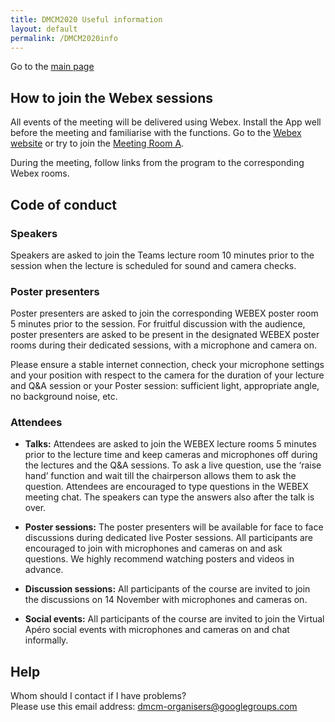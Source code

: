 ```yaml
---
title: DMCM2020 Useful information
layout: default
permalink: /DMCM2020info
---
```


Go to the [main page](https://disease-maps.org/DMCM2020)  

## How to join the Webex sessions
All events of the meeting will be delivered using Webex. 
Install the App well before the meeting and familiarise with the functions. Go to the [Webex website](https://www.webex.com) or try to join the [Meeting Room A](https://unilu.webex.com/unilu/j.php?MTID=mf57af1440a92c6ed3df9eb8820f63e50).

During the meeting, follow links from the program to the corresponding Webex rooms.

## Code of conduct
### Speakers
Speakers are asked to join the Teams lecture room 10 minutes prior to the session when the lecture is scheduled for sound and camera checks. 

### Poster presenters
Poster presenters are asked to join the corresponding WEBEX poster room 5 minutes prior to the session. For fruitful discussion with the audience, poster presenters are asked to be present in the designated WEBEX poster rooms during their dedicated sessions, with a microphone and camera on. 

Please ensure a stable internet connection, check your microphone settings and your position with respect to the camera for the duration of your lecture and Q&A session or your Poster session: sufficient light, appropriate angle, no background noise, etc.

### Attendees
- **Talks:** Attendees are asked to join the WEBEX lecture rooms 5 minutes prior to the lecture time and keep cameras and microphones off during the lectures and the Q&A sessions. To ask a live question, use the ‘raise hand’ function and wait till the chairperson allows them to ask the question. Attendees are encouraged to type questions in the WEBEX meeting chat. The speakers can type the answers also after the talk is over.

- **Poster sessions:** The poster presenters will be available for face to face discussions during dedicated live Poster sessions. All participants are encouraged to join with microphones and cameras on and ask questions. We highly recommend watching posters and videos in advance.

- **Discussion sessions:** All participants of the course are invited to join the discussions on 14 November with microphones and cameras on.

- **Social events:** All participants of the course are invited to join the Virtual Apéro social events with microphones and cameras on and chat informally.

## Help
Whom should I contact if I have problems?  
Please use this email address: dmcm-organisers@googlegroups.com
